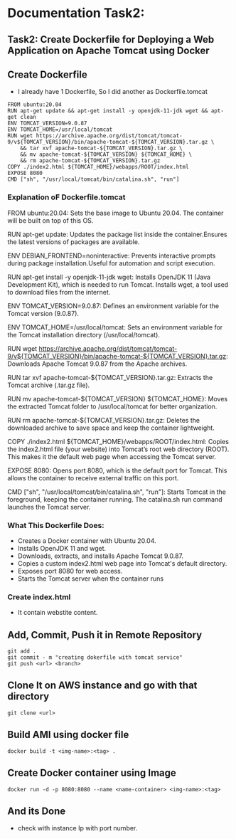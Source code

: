 # Documentation Task2:
## Task2: Create Dockerfile for Deploying a Web Application on Apache Tomcat using Docker

## Create Dockerfile 
- I already have 1 Dockerfile, So I did another as Dockerfile.tomcat
```
FROM ubuntu:20.04
RUN apt-get update && apt-get install -y openjdk-11-jdk wget && apt-get clean
ENV TOMCAT_VERSION=9.0.87
ENV TOMCAT_HOME=/usr/local/tomcat
RUN wget https://archive.apache.org/dist/tomcat/tomcat-9/v${TOMCAT_VERSION}/bin/apache-tomcat-${TOMCAT_VERSION}.tar.gz \
    && tar xvf apache-tomcat-${TOMCAT_VERSION}.tar.gz \
    && mv apache-tomcat-${TOMCAT_VERSION} ${TOMCAT_HOME} \
    && rm apache-tomcat-${TOMCAT_VERSION}.tar.gz
COPY ./index2.html ${TOMCAT_HOME}/webapps/ROOT/index.html
EXPOSE 8080
CMD ["sh", "/usr/local/tomcat/bin/catalina.sh", "run"]
```
### Explanation oF Dockerfile.tomcat
FROM ubuntu:20.04:  Sets the base image to Ubuntu 20.04. The container will be built on top of this OS.

RUN apt-get update:  Updates the package list inside the container.Ensures the latest versions of packages are available.

ENV DEBIAN_FRONTEND=noninteractive:  Prevents interactive prompts during package installation.Useful for automation and script execution.

RUN apt-get install -y openjdk-11-jdk wget:  Installs OpenJDK 11 (Java Development Kit), which is needed to run Tomcat. Installs wget, a tool used to download files from the internet.

ENV TOMCAT_VERSION=9.0.87:  Defines an environment variable for the Tomcat version (9.0.87).

ENV TOMCAT_HOME=/usr/local/tomcat:  Sets an environment variable for the Tomcat installation directory (/usr/local/tomcat).

RUN wget https://archive.apache.org/dist/tomcat/tomcat-9/v${TOMCAT_VERSION}/bin/apache-tomcat-${TOMCAT_VERSION}.tar.gz:  Downloads Apache Tomcat 9.0.87 from the Apache archives.

RUN tar xvf apache-tomcat-${TOMCAT_VERSION}.tar.gz:  Extracts the Tomcat archive (.tar.gz file).

RUN mv apache-tomcat-${TOMCAT_VERSION} ${TOMCAT_HOME}:  Moves the extracted Tomcat folder to /usr/local/tomcat for better organization.

RUN rm apache-tomcat-${TOMCAT_VERSION}.tar.gz:  Deletes the downloaded archive to save space and keep the container lightweight.

COPY ./index2.html ${TOMCAT_HOME}/webapps/ROOT/index.html:  Copies the index2.html file (your website) into Tomcat’s root web directory (ROOT). This makes it the default web page when accessing the Tomcat server.

EXPOSE 8080:  Opens port 8080, which is the default port for Tomcat. This allows the container to receive external traffic on this port.

CMD ["sh", "/usr/local/tomcat/bin/catalina.sh", "run"]:  Starts Tomcat in the foreground, keeping the container running. The catalina.sh run command launches the Tomcat server.

### What This Dockerfile Does:
- Creates a Docker container with Ubuntu 20.04.
- Installs OpenJDK 11 and wget.
- Downloads, extracts, and installs Apache Tomcat 9.0.87.
- Copies a custom index2.html web page into Tomcat's default directory.
- Exposes port 8080 for web access.
- Starts the Tomcat server when the container runs

### Create index.html
- It contain webstite content.
  
## Add, Commit, Push it in Remote Repository
```
git add .
git commit - m "creating dokerfile with tomcat service"
git push <url> <branch>
```
## Clone It on AWS instance and go with that directory
```
git clone <url>
```
## Build AMI using docker file 

```
docker build -t <img-name>:<tag> .
```
## Create Docker container using Image 

```
docker run -d -p 8080:8080 --name <name-container> <img-name>:<tag>
```
## And its Done 
- check with instance Ip with port number.

